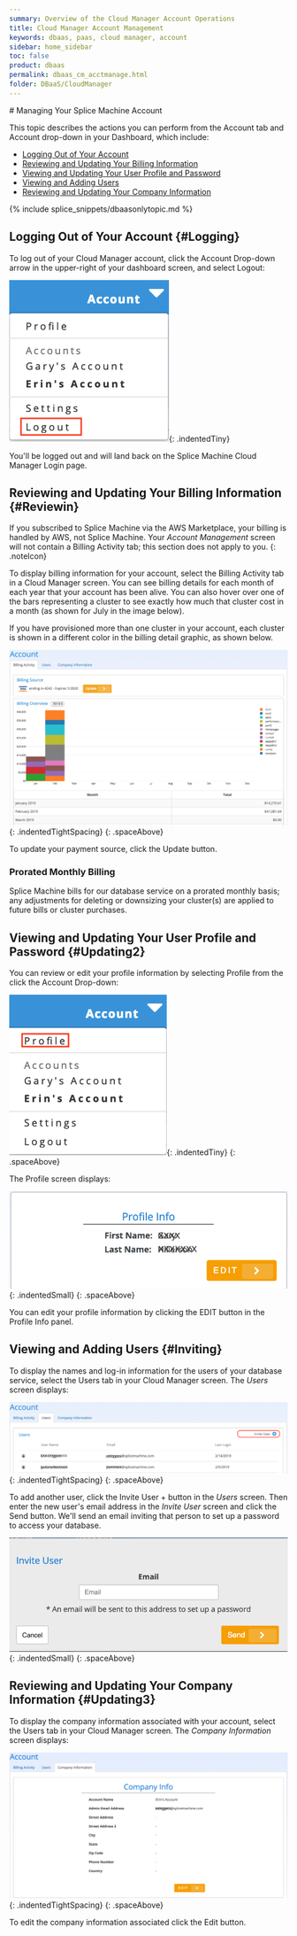 ```yaml
---
summary: Overview of the Cloud Manager Account Operations
title: Cloud Manager Account Management
keywords: dbaas, paas, cloud manager, account
sidebar: home_sidebar
toc: false
product: dbaas
permalink: dbaas_cm_acctmanage.html
folder: DBaaS/CloudManager
---
```

<section>
<div class="TopicContent" data-swiftype-index="true" markdown="1">
# Managing Your Splice Machine Account

This topic describes the actions you can perform from the Account tab
and Account drop-down in your Dashboard, which include:

* [Logging Out of Your Account](#Logging)
* [Reviewing and Updating Your Billing Information](#Reviewin)
* [Viewing and Updating Your User Profile and Password](#Updating2)
* [Viewing and Adding Users](#Inviting)
* [Reviewing and Updating Your Company Information](#Updating3)

{% include splice_snippets/dbaasonlytopic.md %}

## Logging Out of Your Account   {#Logging}

To log out of your Cloud Manager account, click the Account Drop-down
arrow in the upper-right of your dashboard screen, and select <span
class="ConsoleLink">Logout</span>:

![](images/SelectLogout.png){: .indentedTiny}

You'll be logged out and will land back on the Splice Machine Cloud
Manager <span class="ConsoleLink">Login</span> page.

## Reviewing and Updating Your Billing Information   {#Reviewin}

If you subscribed to Splice Machine via the AWS Marketplace, your
billing is handled by AWS, not Splice Machine. Your *Account Management*
screen will not contain a <span class="ConsoleLink">Billing
Activity</span> tab; this section does not apply to you.
{: .noteIcon}

To display billing information for your account, select the <span
class="ConsoleLink">Billing Activity</span> tab in a Cloud Manager
screen. You can see billing details for each month of each year that
your account has been alive. You can also hover over one of the bars
representing a cluster to see exactly how much that cluster cost in a
month (as shown for July in the image below).

If you have provisioned more than one cluster in your account, each
cluster is shown in a different color in the billing detail graphic, as
shown below.

![](images/BillingActivity.png){: .indentedTightSpacing}
{: .spaceAbove}


To update your payment source, click the <span
class="CalloutFont">Update</span> button.

### Prorated Monthly Billing

Splice Machine bills for our database service on a prorated monthly
basis; any adjustments for deleting or downsizing your cluster(s) are
applied to future bills or cluster purchases.

## Viewing and Updating Your User Profile and Password   {#Updating2}

You can review or edit your profile information by selecting <span
class="ConsoleLink">Profile</span> from the click the Account Drop-down:

![](images/SelectProfile.png){: .indentedTiny}
{: .spaceAbove}

The <span class="ConsoleLink">Profile</span> screen displays:

![](images/AccountProfile.png){: .indentedSmall}
{: .spaceAbove}

You can edit your profile information by clicking the <span
class="CalloutFont">EDIT</span> button in the Profile Info panel.

## Viewing and Adding Users   {#Inviting}

To display the names and log-in information for the users of your
database service, select the <span class="ConsoleLink">Users</span> tab
in your Cloud Manager screen. The *Users* screen displays:

![](images/AccountUsers.png){: .indentedTightSpacing}
{: .spaceAbove}

To add another user, click the <span class="ConsoleLink">Invite User
+</span> button in the *Users* screen. Then enter the new user's email
address in the *Invite User* screen and click the <span
class="ConsoleLink">Send</span> button. We'll send an email inviting
that person to set up a password to access your database.

![](images/AccountUserInvite.png){: .indentedSmall}
{: .spaceAbove}


## Reviewing and Updating Your Company Information   {#Updating3}

To display the company information associated with your account, select
the <span class="ConsoleLink">Users</span> tab in your Cloud Manager
screen. The *Company Information* screen displays:

![](images/AccountCompanyInfo.png){: .indentedTightSpacing}
{: .spaceAbove}

To edit the company information associated click the <span
class="CalloutFont">Edit</span> button.

</div>
</section>
